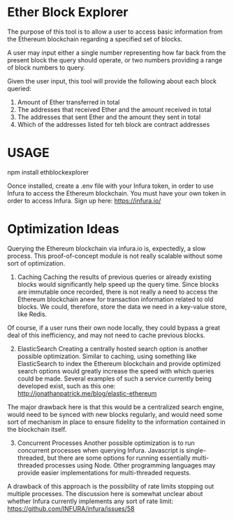 # Ether Block Explorer

The purpose of this tool is to allow a user to access basic information from the Ethereum blockchain regarding a specified set of blocks. 

A user may input either a single number representing how far back from the present block the query should operate, or two numbers providing a range of block numbers to query. 

Given the user input, this tool will provide the following about each block queried: 

1) Amount of Ether transferred in total
2) The addresses that received Ether and the amount received in total
3) The addresses that sent Ether and the amount they sent in total
4) Which of the addresses listed for teh block are contract addresses


# USAGE

npm install ethblockexplorer

Oonce installed, create a .env file with your Infura token, in order to use Infura to access the Ethereum blockchain. You must have your own token in order to access Infura. Sign up here: https://infura.io/

# Optimization Ideas

Querying the Ethereum blockchain via infura.io is, expectedly, a slow process. This proof-of-concept module is not really scalable without some sort of optimization. 

1) Caching
Caching the results of previous queries or already existing blocks would significantly help speed up the query time. Since blocks are immutable once recorded, there is not really a need to access the Ethereum blockchain anew for transaction information related to old blocks. We could, therefore, store the data we need in a key-value store, like Redis.

Of course, if a user runs their own node locally, they could bypass a great deal of this inefficiency, and may not need to cache previous blocks.

2) ElasticSearch 
Creating a centrally hosted search option is another possible optimization. Similar to caching, using something like ElasticSearch to index the Ethereum blockchain and provide optimized search options would greatly increase the speed with which queries could be made. Several examples of such a service currently being developed exist, such as this one: http://jonathanpatrick.me/blog/elastic-ethereum

The major drawback here is that this would be a centralized search engine, would need to be synced with new blocks regularly, and would need some sort of mechanism in place to ensure fidelity to the information contained in the blockchain itself.

3) Concurrent Processes 
Another possible optimization is to run concurrent processes when querying Infura. Javascript is single-threaded, but there are some options for running essentially multi-threaded processes using Node. Other programming languages may provide easier implementations for multi-threaded requests. 

A drawback of this approach is the possibility of rate limits stopping out multiple processes. The discussion here is somewhat unclear about whether Infura currently implements any sort of rate limit: https://github.com/INFURA/infura/issues/58

